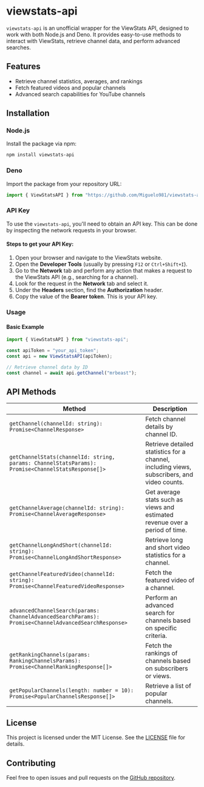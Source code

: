 # viewstats-api
 
`viewstats-api` is an unofficial wrapper for the ViewStats API, designed to work with both Node.js and Deno. It provides easy-to-use methods to interact with ViewStats, retrieve channel data, and perform advanced searches.

## Features

- Retrieve channel statistics, averages, and rankings
- Fetch featured videos and popular channels
- Advanced search capabilities for YouTube channels

## Installation

### Node.js

Install the package via npm:

```bash
npm install viewstats-api
```

### Deno

Import the package from your repository URL:

```typescript
import { ViewStatsAPI } from "https://github.com/Miguelo981/viewstats-api/raw/main/index.ts";
```

### API Key

To use the `viewstats-api`, you'll need to obtain an API key. This can be done by inspecting the network requests in your browser.

#### Steps to get your API Key:

1. Open your browser and navigate to the ViewStats website.
2. Open the **Developer Tools** (usually by pressing `F12` or `Ctrl+Shift+I`).
3. Go to the **Network** tab and perform any action that makes a request to the ViewStats API (e.g., searching for a channel).
4. Look for the request in the **Network** tab and select it.
5. Under the **Headers** section, find the **Authorization** header.
6. Copy the value of the **Bearer token**. This is your API key.

### Usage
#### Basic Example

```typescript
import { ViewStatsAPI } from "viewstats-api";

const apiToken = "your_api_token";
const api = new ViewStatsAPI(apiToken);

// Retrieve channel data by ID
const channel = await api.getChannel("mrbeast");
```

## API Methods

| Method | Description |
|--------|-------------|
| `getChannel(channelId: string): Promise<ChannelResponse>` | Fetch channel details by channel ID. |
| `getChannelStats(channelId: string, params: ChannelStatsParams): Promise<ChannelStatsResponse[]>` | Retrieve detailed statistics for a channel, including views, subscribers, and video counts. |
| `getChannelAverage(channelId: string): Promise<ChannelAverageResponse>` | Get average stats such as views and estimated revenue over a period of time. |
| `getChannelLongAndShort(channelId: string): Promise<ChannelLongAndShortResponse>` | Retrieve long and short video statistics for a channel. |
| `getChannelFeaturedVideo(channelId: string): Promise<ChannelFeaturedVideoResponse>` | Fetch the featured video of a channel. |
| `advancedChannelSearch(params: ChannelAdvancedSearchParams): Promise<ChannelAdvancedSearchResponse>` | Perform an advanced search for channels based on specific criteria. |
| `getRankingChannels(params: RankingChannelsParams): Promise<ChannelRankingResponse[]>` | Fetch the rankings of channels based on subscribers or views. |
| `getPopularChannels(length: number = 10): Promise<PopularChannelsResponse[]>` | Retrieve a list of popular channels. |

## License

This project is licensed under the MIT License. See the [LICENSE](LICENSE) file for details.

## Contributing

Feel free to open issues and pull requests on the [GitHub repository](https://github.com/Miguelo981/viewstats-api/issues).
